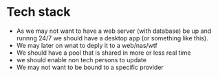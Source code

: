 # Tech stack

* As we may not want to have a web server (with database) be up and runnng 24/7 we should have a desktop app (or something like this).
* We may later on wnat to deply it to a web/nas/wtf
* We should have a pool that is shared in more or less real time
* we should enable non tech persons to update
* We may not want to be bound to a specific provider

